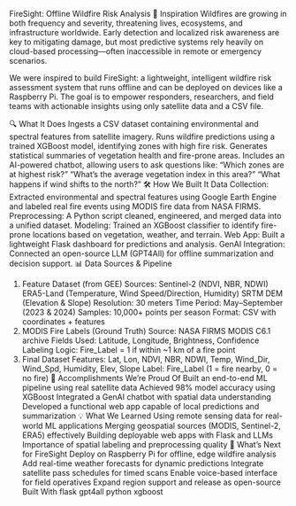 FireSight: Offline Wildfire Risk Analysis
🚀 Inspiration
Wildfires are growing in both frequency and severity, threatening lives, ecosystems, and infrastructure worldwide. Early detection and localized risk awareness are key to mitigating damage, but most predictive systems rely heavily on cloud-based processing—often inaccessible in remote or emergency scenarios.

We were inspired to build FireSight: a lightweight, intelligent wildfire risk assessment system that runs offline and can be deployed on devices like a Raspberry Pi. The goal is to empower responders, researchers, and field teams with actionable insights using only satellite data and a CSV file.

🔍 What It Does
Ingests a CSV dataset containing environmental and spectral features from satellite imagery.
Runs wildfire predictions using a trained XGBoost model, identifying zones with high fire risk.
Generates statistical summaries of vegetation health and fire-prone areas.
Includes an AI-powered chatbot, allowing users to ask questions like:
“Which zones are at highest risk?”
“What’s the average vegetation index in this area?”
“What happens if wind shifts to the north?”
🛠️ How We Built It
Data Collection: Extracted environmental and spectral features using Google Earth Engine and labeled real fire events using MODIS fire data from NASA FIRMS.
Preprocessing: A Python script cleaned, engineered, and merged data into a unified dataset.
Modeling: Trained an XGBoost classifier to identify fire-prone locations based on vegetation, weather, and terrain.
Web App: Built a lightweight Flask dashboard for predictions and analysis.
GenAI Integration: Connected an open-source LLM (GPT4All) for offline summarization and decision support.
📊 Data Sources & Pipeline
1. Feature Dataset (from GEE)
Sources:
Sentinel-2 (NDVI, NBR, NDWI)
ERA5-Land (Temperature, Wind Speed/Direction, Humidity)
SRTM DEM (Elevation & Slope)
Resolution: 30 meters
Time Period: May–September (2023 & 2024)
Samples: 10,000+ points per season
Format: CSV with coordinates + features
2. MODIS Fire Labels (Ground Truth)
Source: NASA FIRMS MODIS C6.1 archive
Fields Used: Latitude, Longitude, Brightness, Confidence
Labeling Logic:
Fire_Label = 1 if within ~1 km of a fire point
3. Final Dataset
Features:
Lat, Lon, NDVI, NBR, NDWI, Temp, Wind_Dir, Wind_Spd, Humidity, Elev, Slope
Label:
Fire_Label (1 = fire nearby, 0 = no fire)
🎯 Accomplishments We’re Proud Of
Built an end-to-end ML pipeline using real satellite data
Achieved 98% model accuracy using XGBoost
Integrated a GenAI chatbot with spatial data understanding
Developed a functional web app capable of local predictions and summarization
💡 What We Learned
Using remote sensing data for real-world ML applications
Merging geospatial sources (MODIS, Sentinel-2, ERA5) effectively
Building deployable web apps with Flask and LLMs
Importance of spatial labeling and preprocessing quality
🚀 What’s Next for FireSight
Deploy on Raspberry Pi for offline, edge wildfire analysis
Add real-time weather forecasts for dynamic predictions
Integrate satellite pass schedules for timed scans
Enable voice-based interface for field operatives
Expand region support and release as open-source
Built With
flask
gpt4all
python
xgboost
